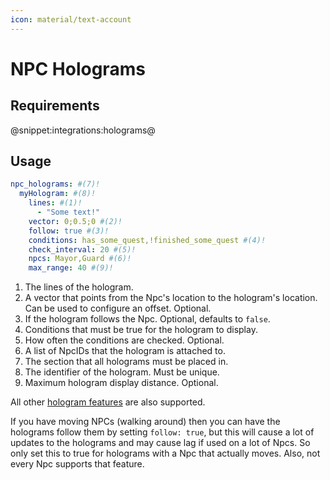 ```yaml
---
icon: material/text-account
---
```

# NPC Holograms

## Requirements
@snippet:integrations:holograms@

## Usage
```YAML title="Example"
npc_holograms: #(7)!
  myHologram: #(8)!
    lines: #(1)!
      - "Some text!" 
    vector: 0;0.5;0 #(2)!
    follow: true #(3)!
    conditions: has_some_quest,!finished_some_quest #(4)!
    check_interval: 20 #(5)!
    npcs: Mayor,Guard #(6)!
    max_range: 40 #(9)!
```

1. The lines of the hologram.
2. A vector that points from the Npc's location to the hologram's location. Can be used to configure an offset. 
Optional.
3. If the hologram follows the Npc. Optional, defaults to `false`.
4. Conditions that must be true for the hologram to display.
5. How often the conditions are checked. Optional. 
6. A list of NpcIDs that the hologram is attached to. 
7. The section that all holograms must be placed in.
8. The identifier of the hologram. Must be unique.
9. Maximum hologram display distance. Optional.

All other [hologram features](../Additional-Effects/Quest-Holograms.md) are also supported.

If you have moving NPCs (walking around) then you can have the holograms follow them by setting `follow: true`,
but this will cause a lot of updates to the holograms and may cause lag if used on a lot of Npcs.
So only set this to true for holograms with a Npc that actually moves.
Also, not every Npc supports that feature.
